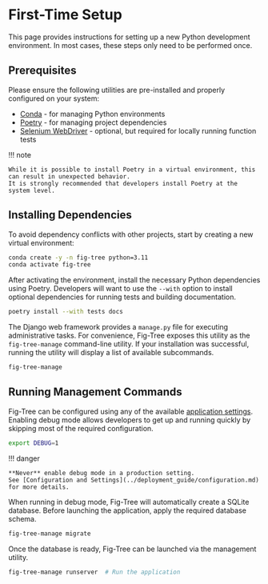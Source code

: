 # First-Time Setup

This page provides instructions for setting up a new Python development environment.
In most cases, these steps only need to be performed once.

## Prerequisites

Please ensure the following utilities are pre-installed and properly configured on your system:

- [Conda](https://docs.conda.io/en/latest/) - for managing Python environments
- [Poetry](https://python-poetry.org/) - for managing project dependencies
- [Selenium WebDriver](https://www.selenium.dev/) - optional, but required for locally running function tests

!!! note

    While it is possible to install Poetry in a virtual environment, this can result in unexpected behavior.
    It is strongly recommended that developers install Poetry at the system level.

## Installing Dependencies

To avoid dependency conflicts with other projects, start by creating a new virtual environment:

```bash
conda create -y -n fig-tree python=3.11
conda activate fig-tree
```

After activating the environment, install the necessary Python dependencies using Poetry.
Developers will want to use the `--with` option to install optional dependencies for running tests and building documentation.

```bash
poetry install --with tests docs
```

The Django web framework provides a `manage.py` file for executing administrative tasks.
For convenience, Fig-Tree exposes this utility as the `fig-tree-manage` command-line utility.
If your installation was successful, running the utility will display a list of available subcommands.


```bash
fig-tree-manage
```

## Running Management Commands

Fig-Tree can be configured using any of the available [application settings](../deployment_guide/configuration.md).
Enabling debug mode allows developers to get up and running quickly by skipping most of the required configuration.

```bash
export DEBUG=1
```
!!! danger

    **Never** enable debug mode in a production setting.
    See [Configuration and Settings](../deployment_guide/configuration.md) for more details.

When running in debug mode, Fig-Tree will automatically create a SQLite database.
Before launching the application, apply the required database schema.

```bash
fig-tree-manage migrate
```

Once the database is ready, Fig-Tree can be launched via the management utility.

```bash
fig-tree-manage runserver  # Run the application
```

